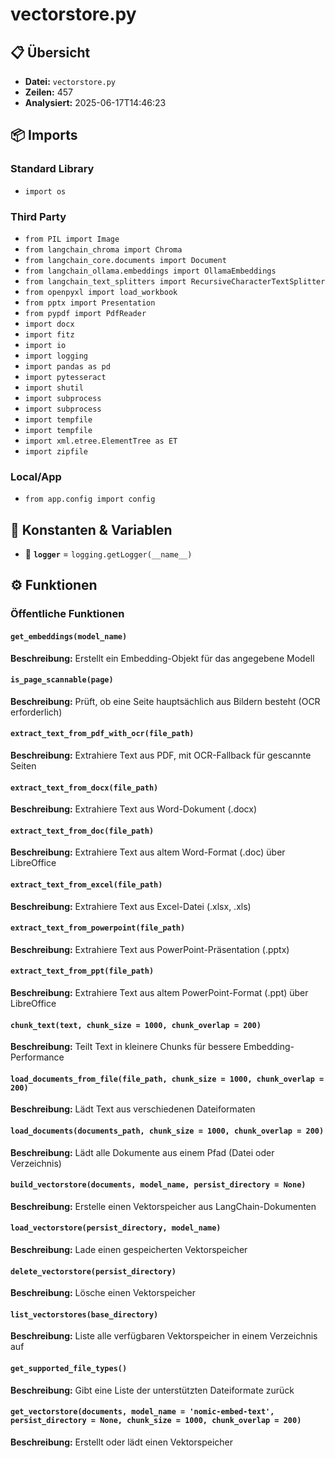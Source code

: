 # vectorstore.py

## 📋 Übersicht

- **Datei:** `vectorstore.py`
- **Zeilen:** 457
- **Analysiert:** 2025-06-17T14:46:23

## 📦 Imports

### Standard Library
- `import os`

### Third Party
- `from PIL import Image`
- `from langchain_chroma import Chroma`
- `from langchain_core.documents import Document`
- `from langchain_ollama.embeddings import OllamaEmbeddings`
- `from langchain_text_splitters import RecursiveCharacterTextSplitter`
- `from openpyxl import load_workbook`
- `from pptx import Presentation`
- `from pypdf import PdfReader`
- `import docx`
- `import fitz`
- `import io`
- `import logging`
- `import pandas as pd`
- `import pytesseract`
- `import shutil`
- `import subprocess`
- `import subprocess`
- `import tempfile`
- `import tempfile`
- `import xml.etree.ElementTree as ET`
- `import zipfile`

### Local/App
- `from app.config import config`

## 🔧 Konstanten & Variablen

- 📝 **`logger`** = `logging.getLogger(__name__)`

## ⚙️ Funktionen

### Öffentliche Funktionen

#### `get_embeddings(model_name)`

**Beschreibung:** Erstellt ein Embedding-Objekt für das angegebene Modell

#### `is_page_scannable(page)`

**Beschreibung:** Prüft, ob eine Seite hauptsächlich aus Bildern besteht (OCR erforderlich)

#### `extract_text_from_pdf_with_ocr(file_path)`

**Beschreibung:** Extrahiere Text aus PDF, mit OCR-Fallback für gescannte Seiten

#### `extract_text_from_docx(file_path)`

**Beschreibung:** Extrahiere Text aus Word-Dokument (.docx)

#### `extract_text_from_doc(file_path)`

**Beschreibung:** Extrahiere Text aus altem Word-Format (.doc) über LibreOffice

#### `extract_text_from_excel(file_path)`

**Beschreibung:** Extrahiere Text aus Excel-Datei (.xlsx, .xls)

#### `extract_text_from_powerpoint(file_path)`

**Beschreibung:** Extrahiere Text aus PowerPoint-Präsentation (.pptx)

#### `extract_text_from_ppt(file_path)`

**Beschreibung:** Extrahiere Text aus altem PowerPoint-Format (.ppt) über LibreOffice

#### `chunk_text(text, chunk_size = 1000, chunk_overlap = 200)`

**Beschreibung:** Teilt Text in kleinere Chunks für bessere Embedding-Performance

#### `load_documents_from_file(file_path, chunk_size = 1000, chunk_overlap = 200)`

**Beschreibung:** Lädt Text aus verschiedenen Dateiformaten

#### `load_documents(documents_path, chunk_size = 1000, chunk_overlap = 200)`

**Beschreibung:** Lädt alle Dokumente aus einem Pfad (Datei oder Verzeichnis)

#### `build_vectorstore(documents, model_name, persist_directory = None)`

**Beschreibung:** Erstelle einen Vektorspeicher aus LangChain-Dokumenten

#### `load_vectorstore(persist_directory, model_name)`

**Beschreibung:** Lade einen gespeicherten Vektorspeicher

#### `delete_vectorstore(persist_directory)`

**Beschreibung:** Lösche einen Vektorspeicher

#### `list_vectorstores(base_directory)`

**Beschreibung:** Liste alle verfügbaren Vektorspeicher in einem Verzeichnis auf

#### `get_supported_file_types()`

**Beschreibung:** Gibt eine Liste der unterstützten Dateiformate zurück

#### `get_vectorstore(documents, model_name = 'nomic-embed-text', persist_directory = None, chunk_size = 1000, chunk_overlap = 200)`

**Beschreibung:** Erstellt oder lädt einen Vektorspeicher
